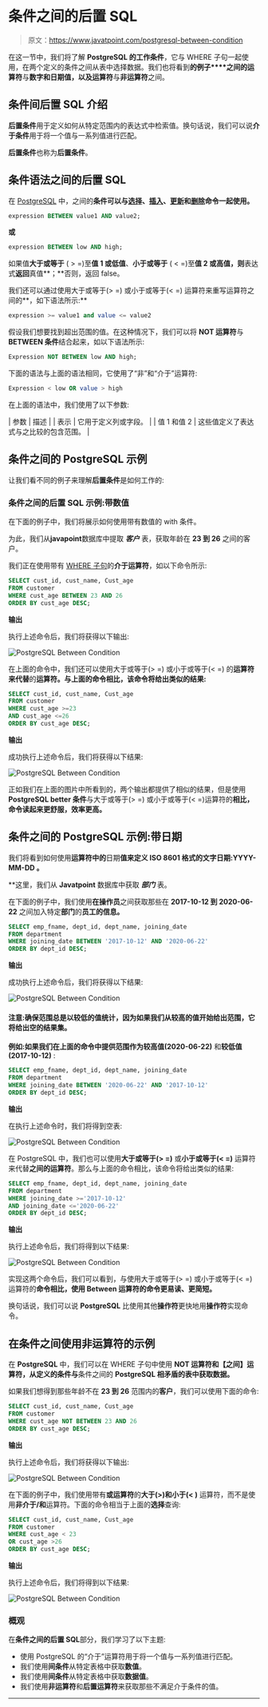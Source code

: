 # 条件之间的后置 SQL

> 原文：<https://www.javatpoint.com/postgresql-between-condition>

在这一节中，我们将了解 **PostgreSQL 的工作条件**，它与 WHERE 子句一起使用，在两个定义的条件之间从表中选择数据。我们也将看到**的例子****之间的运算符**与**数字和日期值，以及运算符**与**非运算符**之间。

## 条件间后置 SQL 介绍

**后置条件**用于定义如何从特定范围内的表达式中检索值。换句话说，我们可以说**介于条件**用于将一个值与一系列值进行匹配。

**后置条件**也称为**后置条件**。

## 条件语法之间的后置 SQL

在 [PostgreSQL](https://www.javatpoint.com/postgresql-tutorial) 中，之间的**条件可以与[选择](https://www.javatpoint.com/postgresql-select)、[插入](https://www.javatpoint.com/postgresql-insert)、[更新](https://www.javatpoint.com/postgresql-update)和[删除](https://www.javatpoint.com/postgresql-delete)命令一起使用。**

```sql
expression BETWEEN value1 AND value2;    

```

**或**

```sql
expression BETWEEN low AND high;

```

如果值**大于或等于** ( > =)至**值 1 或低值**、**小于或等于** ( < =)至**值 2 或高值，则**表达式**返回**真值**；**否则，返回 false。

我们还可以通过使用大于或等于(> =) 或小于或等于(< =) 运算符来重写运算符之间的**，如下语法所示:**

```sql
expression >= value1 and value <= value2

```

假设我们想要找到超出范围的值。在这种情况下，我们可以将 **NOT 运算符**与 **BETWEEN 条件**结合起来，如以下语法所示:

```sql
Expression NOT BETWEEN low AND high;

```

下面的语法与上面的语法相同，它使用了“非”和“介于”运算符:

```sql
Expression < low OR value > high

```

在上面的语法中，我们使用了以下参数:

| 参数 | 描述 |
| 表示 | 它用于定义列或字段。 |
| 值 1 和值 2 | 这些值定义了表达式与之比较的包含范围。 |

## 条件之间的 PostgreSQL 示例

让我们看不同的例子来理解**后置条件**是如何工作的:

### 条件之间的后置 SQL 示例:带数值

在下面的例子中，我们将展示如何使用带有数值的 with 条件。

为此，我们从**javapoint**数据库中提取 ***客户*** 表，获取年龄在 **23 到 26** 之间的客户。

我们正在使用带有 [WHERE 子句](https://www.javatpoint.com/postgresql-where-clause)的**介于运算符**，如以下命令所示:

```sql
SELECT cust_id, cust_name, Cust_age
FROM customer
WHERE cust_age BETWEEN 23 AND 26
ORDER BY cust_age DESC;

```

**输出**

执行上述命令后，我们将获得以下输出:

![PostgreSQL Between Condition](img/65e193d2a55e8809e511cdac37030b70.png)

在上面的命令中，我们还可以使用大于或等于(> =) 或小于或等于(< =) 的**运算符来代替**的**运算符。与上面的命令相比，该命令将给出类似的结果:**

```sql
SELECT cust_id, cust_name, Cust_age
FROM customer
WHERE cust_age >=23 
AND cust_age <=26
ORDER BY cust_age DESC;

```

**输出**

成功执行上述命令后，我们将获得以下结果:

![PostgreSQL Between Condition](img/4063ac0dea784a0799b0db3e96195058.png)

正如我们在上面的图片中所看到的，两个输出都提供了相似的结果，但是使用**PostgreSQL better 条件**与大于或等于(> =) 或小于或等于(< =)运算符的**相比，命令读起来更舒服，效率更高。**

## 条件之间的 PostgreSQL 示例:带日期

我们将看到如何使用**运算符中的**日期**值来定义 **ISO 8601 格式的文字日期:YYYY-MM-DD** 。**

 **这里，我们从 **Javatpoint** 数据库中获取 ***部门*** 表。

在下面的例子中，我们使用**在操作员**之间获取那些在 **2017-10-12 到 2020-06-22** 之间加入特定**部门**的**员工的信息。**

```sql
SELECT emp_fname, dept_id, dept_name, joining_date
FROM department
WHERE joining_date BETWEEN '2017-10-12' AND '2020-06-22'
ORDER BY dept_id DESC;

```

**输出**

成功执行上述命令后，我们将获得以下结果:

![PostgreSQL Between Condition](img/839872416d5fa3373709c1014018a687.png)

#### 注意:确保范围总是以较低的值统计，因为如果我们从较高的值开始给出范围，它将给出空的结果集。

**例如:**如果我们在上面的命令中提供范围作为**较高值(2020-06-22)** 和**较低值(2017-10-12)** :

```sql
SELECT emp_fname, dept_id, dept_name, joining_date
FROM department
WHERE joining_date BETWEEN '2020-06-22' AND '2017-10-12'
ORDER BY dept_id DESC;

```

**输出**

在执行上述命令时，我们将得到空表:

![PostgreSQL Between Condition](img/e031b24cfa70e837c1d4c95a4dc10e44.png)

在 PostgreSQL 中，我们也可以使用**大于或等于(> =)** 或**小于或等于(< =)** 运算符来代替**之间的运算符**。那么与上面的命令相比，该命令将给出类似的结果:

```sql
SELECT emp_fname, dept_id, dept_name, joining_date
FROM department
WHERE joining_date >='2017-10-12'
AND joining_date <='2020-06-22'
ORDER BY dept_id DESC;

```

**输出**

执行上述命令后，我们将得到以下结果:

![PostgreSQL Between Condition](img/8b31e9ae34c7707f884d2cce035f8e5e.png)

实现这两个命令后，我们可以看到，与使用大于或等于(> =) 或小于或等于(< =) 运算符的**命令相比，使用 **Between 运算符**的命令更易读、更简短。**

换句话说，我们可以说 **PostgreSQL** 比使用其他**操作符**更快地用**操作符**实现命令。

## 在条件之间使用非运算符的示例

在 **PostgreSQL** 中，我们可以在 WHERE 子句中使用 **NOT 运算符和【之间】运算符，从定义的条件与**条件之间的 **PostgreSQL 相矛盾的表中获取数据。**

如果我们想得到那些年龄不在 **23 到 26** 范围内的**客户**，我们可以使用下面的命令:

```sql
SELECT cust_id, cust_name, Cust_age
FROM customer
WHERE cust_age NOT BETWEEN 23 AND 26
ORDER BY cust_age DESC;

```

**输出**

执行上述命令后，我们将获得以下输出:

![PostgreSQL Between Condition](img/78251149032b11e190e0234613260a87.png)

在下面的例子中，我们使用带有**或运算符**的**大于(>)和小于(< )** 运算符，而不是使用**非介于/和**运算符。下面的命令相当于上面的**选择**查询:

```sql
SELECT cust_id, cust_name, Cust_age
FROM customer
WHERE cust_age < 23  
OR cust_age >26
ORDER BY cust_age DESC;

```

**输出**

执行上述命令后，我们将得到以下结果:

![PostgreSQL Between Condition](img/bafc1545902455ed3c9f78822d30eaaa.png)

### 概观

在**条件之间的后置 SQL**部分，我们学习了以下主题:

*   使用 PostgreSQL 的“介于”运算符用于将一个值与一系列值进行匹配。
*   我们使用**间条件**从特定表格中获取**数值**。
*   我们使用**间条件**从特定表格中获取**数据值**。
*   我们使用**非运算符**和**后置运算符**来获取那些不满足介于条件的值。

* * ***